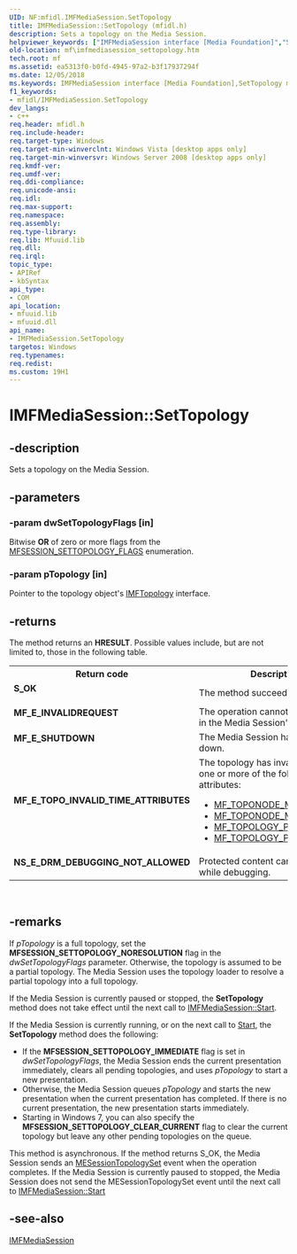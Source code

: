 ```yaml
---
UID: NF:mfidl.IMFMediaSession.SetTopology
title: IMFMediaSession::SetTopology (mfidl.h)
description: Sets a topology on the Media Session.
helpviewer_keywords: ["IMFMediaSession interface [Media Foundation]","SetTopology method","IMFMediaSession.SetTopology","IMFMediaSession::SetTopology","SetTopology","SetTopology method [Media Foundation]","SetTopology method [Media Foundation]","IMFMediaSession interface","ea5313f0-b0fd-4945-97a2-b3f17937294f","mf.imfmediasession_settopology","mfidl/IMFMediaSession::SetTopology"]
old-location: mf\imfmediasession_settopology.htm
tech.root: mf
ms.assetid: ea5313f0-b0fd-4945-97a2-b3f17937294f
ms.date: 12/05/2018
ms.keywords: IMFMediaSession interface [Media Foundation],SetTopology method, IMFMediaSession.SetTopology, IMFMediaSession::SetTopology, SetTopology, SetTopology method [Media Foundation], SetTopology method [Media Foundation],IMFMediaSession interface, ea5313f0-b0fd-4945-97a2-b3f17937294f, mf.imfmediasession_settopology, mfidl/IMFMediaSession::SetTopology
f1_keywords:
- mfidl/IMFMediaSession.SetTopology
dev_langs:
- c++
req.header: mfidl.h
req.include-header: 
req.target-type: Windows
req.target-min-winverclnt: Windows Vista [desktop apps only]
req.target-min-winversvr: Windows Server 2008 [desktop apps only]
req.kmdf-ver: 
req.umdf-ver: 
req.ddi-compliance: 
req.unicode-ansi: 
req.idl: 
req.max-support: 
req.namespace: 
req.assembly: 
req.type-library: 
req.lib: Mfuuid.lib
req.dll: 
req.irql: 
topic_type:
- APIRef
- kbSyntax
api_type:
- COM
api_location:
- mfuuid.lib
- mfuuid.dll
api_name:
- IMFMediaSession.SetTopology
targetos: Windows
req.typenames: 
req.redist: 
ms.custom: 19H1
---
```


# IMFMediaSession::SetTopology


## -description


Sets a topology on the Media Session.
        


## -parameters




### -param dwSetTopologyFlags [in]

Bitwise <b>OR</b> of zero or more flags from the <a href="https://docs.microsoft.com/windows/desktop/api/mfidl/ne-mfidl-mfsession_settopology_flags">MFSESSION_SETTOPOLOGY_FLAGS</a> enumeration.
          


### -param pTopology [in]

Pointer to the topology object's <a href="https://docs.microsoft.com/windows/desktop/api/mfidl/nn-mfidl-imftopology">IMFTopology</a> interface.
          


## -returns



The method returns an <b>HRESULT</b>. Possible values include, but are not limited to, those in the following table.
          

<table>
<tr>
<th>Return code</th>
<th>Description</th>
</tr>
<tr>
<td width="40%">
<dl>
<dt><b>S_OK</b></dt>
</dl>
</td>
<td width="60%">
The method succeeded.
              

</td>
</tr>
<tr>
<td width="40%">
<dl>
<dt><b>MF_E_INVALIDREQUEST</b></dt>
</dl>
</td>
<td width="60%">
The operation cannot be performed in the Media Session's current state.
              

</td>
</tr>
<tr>
<td width="40%">
<dl>
<dt><b>MF_E_SHUTDOWN</b></dt>
</dl>
</td>
<td width="60%">
The Media Session has been shut down.
              

</td>
</tr>
<tr>
<td width="40%">
<dl>
<dt><b>MF_E_TOPO_INVALID_TIME_ATTRIBUTES</b></dt>
</dl>
</td>
<td width="60%">
The topology has invalid values for one or more of the following attributes:

<ul>
<li>
<a href="https://docs.microsoft.com/windows/desktop/medfound/mf-toponode-mediastart-attribute">MF_TOPONODE_MEDIASTART</a>
</li>
<li>
<a href="https://docs.microsoft.com/windows/desktop/medfound/mf-toponode-mediastop-attribute">MF_TOPONODE_MEDIASTOP</a>
</li>
<li>
<a href="https://docs.microsoft.com/windows/desktop/medfound/mf-topology-projectstart-attribute">MF_TOPOLOGY_PROJECTSTART</a>
</li>
<li>
<a href="https://docs.microsoft.com/windows/desktop/medfound/mf-topology-projectstop-attribute">MF_TOPOLOGY_PROJECTSTOP</a>
</li>
</ul>
</td>
</tr>
<tr>
<td width="40%">
<dl>
<dt><b>NS_E_DRM_DEBUGGING_NOT_ALLOWED</b></dt>
</dl>
</td>
<td width="60%">
Protected content cannot be played while debugging.
              

</td>
</tr>
</table>
 




## -remarks



If <i>pTopology</i> is a full topology, set the <b>MFSESSION_SETTOPOLOGY_NORESOLUTION</b> flag in the <i>dwSetTopologyFlags</i> parameter. Otherwise, the topology is assumed to be a partial topology. The Media Session uses the topology loader to resolve a partial topology into a full topology.

If the Media Session is currently paused or stopped, the <b>SetTopology</b> method does not take effect until the next call to <a href="https://docs.microsoft.com/windows/desktop/api/mfidl/nf-mfidl-imfmediasession-start">IMFMediaSession::Start</a>.

If the Media Session is currently running, or on the next call to <a href="https://docs.microsoft.com/windows/desktop/api/mfidl/nf-mfidl-imfmediasession-start">Start</a>, the <b>SetTopology</b> method does the following:

<ul>
<li>If the <b>MFSESSION_SETTOPOLOGY_IMMEDIATE</b> flag is set in <i>dwSetTopologyFlags</i>, the Media Session ends the current presentation immediately, clears all pending topologies, and uses <i>pTopology</i> to start a new presentation.</li>
<li>Otherwise, the Media Session queues <i>pTopology</i> and starts the new presentation when the current presentation has completed. If there is no current presentation, the new presentation starts immediately.</li>
<li>Starting in Windows 7, you can also specify the <b>MFSESSION_SETTOPOLOGY_CLEAR_CURRENT</b>  flag to clear the current topology but leave any other pending topologies on the queue.</li>
</ul>
This method is asynchronous. If the method returns S_OK, the Media Session sends an <a href="https://docs.microsoft.com/windows/desktop/medfound/mesessiontopologyset">MESessionTopologySet</a> event when the operation completes.
      If the Media Session is currently paused to stopped, the Media Session does not send the MESessionTopologySet event until the next call to <a href="https://docs.microsoft.com/windows/desktop/api/mfidl/nf-mfidl-imfmediasession-start">IMFMediaSession::Start</a>





## -see-also




<a href="https://docs.microsoft.com/windows/desktop/api/mfidl/nn-mfidl-imfmediasession">IMFMediaSession</a>
 

 

